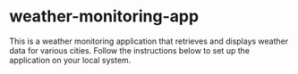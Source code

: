 # weather-monitoring-app
This is a weather monitoring application that retrieves and displays weather data for various cities. Follow the instructions below to set up the application on your local system.
